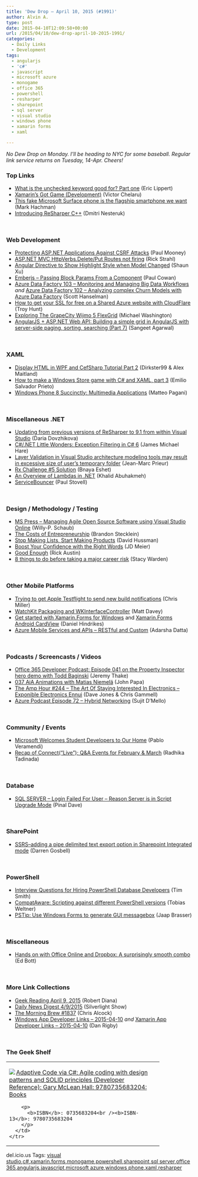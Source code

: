```yaml
---
title: 'Dew Drop – April 10, 2015 (#1991)'
author: Alvin A.
type: post
date: 2015-04-10T12:09:58+00:00
url: /2015/04/10/dew-drop-april-10-2015-1991/
categories:
  - Daily Links
  - Development
tags:
  - angularjs
  - 'c#'
  - javascript
  - microsoft azure
  - monogame
  - office 365
  - powershell
  - resharper
  - sharepoint
  - sql server
  - visual studio
  - windows phone
  - xamarin forms
  - xaml

---
```

_No Dew Drop on Monday. I’ll be heading to NYC for some baseball. Regular link service returns on Tuesday, 14-Apr. Cheers!_

### <a name="top"></a>Top Links

  * <a href="http://ericlippert.com/2015/04/09/what-is-the-unchecked-keyword-good-for-part-one/" target="_blank">What is the unchecked keyword good for? Part one</a> (Eric Lippert)
  * <a href="http://blog.xamarin.com/xamarins-got-game-development/" target="_blank">Xamarin’s Got Game (Development)</a> (Victor Chelaru)
  * <a href="http://www.pcworld.com/article/2907539/this-fake-microsoft-surface-phone-is-the-flagship-smartphone-we-want.html" target="_blank">This fake Microsoft Surface phone is the flagship smartphone we want</a> (Mark Hachman)
  * <a href="http://blog.jetbrains.com/dotnet/2015/04/10/introducing-resharper-cpp/" target="_blank">Introducing ReSharper C++</a> (Dmitri Nesteruk)

&nbsp;

### <a name="web"></a>Web Development

  * <a href="http://insidethecpu.com/2015/04/10/protecting-asp-net-applications-against-csrf-attacks/" target="_blank">Protecting ASP.NET Applications Against CSRF Attacks</a> (Paul Mooney)
  * <a href="http://feedproxy.google.com/~r/RickStrahl/~3/AO9KgA1Sia0/ASPNET-MVC-HttpVerbsDeletePut-Routes-not-firing" target="_blank">ASP.NET MVC HttpVerbs.Delete/Put Routes not firing</a> (Rick Strahl)
  * <a href="http://feedproxy.google.com/~r/geekswithblogs/~3/4dBIaEgVYSo/angular-directive-to-show-highlight-style-when-model-changed.aspx" target="_blank">Angular Directive to Show Highlight Style when Model Changed</a> (Shaun Xu)
  * <a href="http://thesoftwaresimpleton.com//blog/2015/04/09/block-params/" target="_blank">Emberjs &#8211; Passing Block Params From a Component</a> (Paul Cowan)
  * <a href="http://channel9.msdn.com/Shows/Azure-Friday/Azure-Data-Factory-103-Monitoring-and-Managing-Big-Data-Workflows" target="_blank">Azure Data Factory 103 &#8211; Monitoring and Managing Big Data Workflows</a> _and_ <a href="http://channel9.msdn.com/Shows/Azure-Friday/Azure-Data-Factory-102-Analyzing-complex-Churn-Models-with-Azure-Data-Factory" target="_blank">Azure Data Factory 102 &#8211; Analyzing complex Churn Models with Azure Data Factory</a> (Scott Hanselman)
  * <a href="http://feedproxy.google.com/~r/TroyHunt/~3/4KPksNUZ5pg/how-to-get-your-ssl-for-free-on-shared.html" target="_blank">How to get your SSL for free on a Shared Azure website with CloudFlare</a> (Troy Hunt)
  * <a href="http://lightswitchhelpwebsite.com/Blog/tabid/61/EntryId/3278/Exploring-The-GrapeCity-Wijmo-5-FlexGrid.aspx" target="_blank">Exploring The GrapeCity Wijmo 5 FlexGrid</a> (Michael Washington)
  * <a href="http://codingkram.com/2015/04/04/angularjs-asp-net-web-api-building-a-simple-grid-in-angularjs-with-server-side-paging-sorting-searching-part-7/" target="_blank">AngularJS + ASP.NET Web API: Building a simple grid in AngularJS with server-side paging, sorting, searching (Part 7)</a> (Sangeet Agarwal)

&nbsp;

### <a name="silverlight"></a>XAML

  * <a href="http://www.codeproject.com/Articles/887148/Display-HTML-in-WPF-and-CefSharp-Tutorial-Part" target="_blank">Display HTML in WPF and CefSharp Tutorial Part 2</a> (Dirkster99 & Alex Maitland)
  * <a href="http://blogs.windows.com/buildingapps/2015/04/09/how-to-make-a-windows-store-game-with-c-and-xaml-part-3/" target="_blank">How to make a Windows Store game with C# and XAML, part 3</a> (Emilio Salvador Prieto)
  * <a href="http://code.tutsplus.com/tutorials/windows-phone-8-succinctly-multimedia-applications--cms-23303" target="_blank">Windows Phone 8 Succinctly: Multimedia Applications</a> (Matteo Pagani)

&nbsp;

### <a name="dotnet"></a>Miscellaneous .NET

  * <a href="http://blog.jetbrains.com/dotnet/2015/04/09/updating-from-previous-versions-of-resharper-to-9-1-from-within-visual-studio/" target="_blank">Updating from previous versions of ReSharper to 9.1 from within Visual Studio</a> (Daria Dovzhikova)
  * <a href="http://feedproxy.google.com/~r/BlackRabbitCoder/~3/RO1zJ678HXo/c.net-little-wonders-exception-filtering-in-c-6.aspx" target="_blank">C#/.NET Little Wonders: Exception Filtering in C# 6</a> (James Michael Hare)
  * <a href="http://blogs.msdn.com/b/visualstudioalm/archive/2015/04/09/layer-validation-in-visual-studio-architecture-modeling-tools-may-result-in-excessive-size-of-user-s-temporary-folder.aspx" target="_blank">Layer Validation in Visual Studio architecture modeling tools may result in excessive size of user’s temporary folder</a> (Jean-Marc Prieur)
  * <a href="http://blogs.microsoft.co.il/bnaya/2015/04/10/rx-challenge-5-solution/" target="_blank">Rx Challenge #5 Solution</a> (Bnaya Eshet)
  * <a href="http://khalidabuhakmeh.com/an-overview-of-lambdas-in-net" target="_blank">An Overview of Lambdas in .NET</a> (Khalid Abuhakmeh)
  * <a href="http://feedproxy.google.com/~r/paulstovell/~3/OJX18Z56eLg/servicebouncer" target="_blank">ServiceBouncer</a> (Paul Stovell)

&nbsp;

### <a name="design"></a>Design / Methodology / Testing

  * <a href="http://blogs.msdn.com/b/willy-peter_schaub/archive/2015/04/09/ms-press-managing-agile-open-source-software-using-visual-studio-online.aspx" target="_blank">MS Press – Managing Agile Open Source Software using Visual Studio Online</a> (Willy-P. Schaub)
  * <a href="http://www.bastecklein.com/2015/04/the-costs-of-entrepreneurship.html" target="_blank">The Costs of Entrepreneurship</a> (Brandon Stecklein)
  * <a href="http://www.stickyminds.com/better-software-magazine-article/stop-making-lists-start-making-products" target="_blank">Stop Making Lists, Start Making Products</a> (David Hussman)
  * <a href="http://feedproxy.google.com/~r/jmeier/~3/SrAAxqiz6Uo/boost-your-confidence-with-the-right-words.aspx" target="_blank">Boost Your Confidence with the Right Words</a> (JD Meier)
  * <a href="http://feedproxy.google.com/~r/LeadingAgile/~3/D56KNFFjkkw/" target="_blank">Good Enough</a> (Rick Austin)
  * <a href="http://blog.pluralsight.com/career-risk-tips-for-tech-pros" target="_blank">8 things to do before taking a major career risk</a> (Stacy Warden)

&nbsp;

### <a name="mobile"></a>Other Mobile Platforms

  * <a href="http://www.rajapet.com/2015/04/trying-to-get-apple-testflight-to-send-new-build-notifications.html" target="_blank">Trying to get Apple Testflight to send new build notifications</a> (Chris Miller)
  * <a href="https://mdavey.wordpress.com/2015/04/10/watchkit-packaging-and-wkinterfacecontroller/" target="_blank">WatchKit Packaging and WKInterfaceController</a> (Matt Davey)
  * <a href="http://danielhindrikes.se/xamarin/get-started-with-xamarin-forms-for-winrt/" target="_blank">Get started with Xamarin.Forms for Windows</a> and <a href="http://danielhindrikes.se/xamarin/xamarin-forms-android-cardview/" target="_blank">Xamarin.Forms Android CardView</a> (Daniel Hindrikes)
  * <a href="http://feedproxy.google.com/~r/CanDevs/~3/8WZRSnSjKFI/azure-mobile-services-and-apis-restful-and-custom.aspx" target="_blank">Azure Mobile Services and APIs – RESTful and Custom</a> (Adarsha Datta)

&nbsp;

### <a name="podcasts"></a>Podcasts / Screencasts / Videos

  * <a href="http://blogs.office.com/2015/04/09/office-365-developer-podcast-episode-041-on-the-property-inspector-hero-demo-with-todd-baginski/" target="_blank">Office 365 Developer Podcast: Episode 041 on the Property Inspector hero demo with Todd Baginski</a> (Jeremy Thake)
  * <a href="http://devchat.tv/adventures-in-angular/037-aia-animations-with-matias-niemel-" target="_blank">037 AiA Animations with Matias Niemelä</a> (John Papa)
  * <a href="http://feedproxy.google.com/~r/TheAmpHour/~3/-I6nefCH2Q4/" target="_blank">The Amp Hour #244 – The Art Of Staying Interested In Electronics – Exponible Electronics Ennui</a> (Dave Jones & Chris Gammell)
  * <a href="http://azpodcast.azurewebsites.net/post/Episode-72-Hybrid-Networking" target="_blank">Azure Podcast Episode 72 &#8211; Hybrid Networking</a> (Sujit D&#8217;Mello)

&nbsp;

### <a name="events"></a>Community / Events

  * <a href="http://www.imaginecup.com/Blog/Details/microsoft-welcomes-student-developers-to-our-home" target="_blank">Microsoft Welcomes Student Developers to Our Home</a> (Pablo Veramendi)
  * <a href="http://blogs.msdn.com/b/visualstudio/archive/2015/04/09/recap-of-connect-live-q-and-a-events-for-february-and-march.aspx" target="_blank">Recap of Connect(“Live”); Q&A Events for February & March</a> (Radhika Tadinada)

&nbsp;

### <a name="sql"></a>Database

  * <a href="http://blog.sqlauthority.com/2015/04/10/sql-server-login-failed-for-user-reason-server-is-in-script-upgrade-mode/" target="_blank">SQL SERVER – Login Failed For User – Reason Server is in Script Upgrade Mode</a> (Pinal Dave)

&nbsp;

### <a name="sp"></a>SharePoint

  * <a href="http://feedproxy.google.com/~r/geekswithblogs/~3/-p1Yjzy4ykc/ssrsndashadding-a-pipe-delimited-text-export-option-in-sharepoint-integrated.aspx" target="_blank">SSRS–adding a pipe delimited text export option in Sharepoint Integrated mode</a> (Darren Gosbell)

&nbsp;

### <a name="ps"></a>PowerShell

  * <a href="http://feedproxy.google.com/~r/MSSQLTips-LatestSqlServerTips/~3/MnVvPEhMOF4/tip.asp" target="_blank">Interview Questions for Hiring PowerShell Database Developers</a> (Tim Smith)
  * <a href="http://www.powershellmagazine.com/2015/04/09/compataware/" target="_blank">CompatAware: Scripting against different PowerShell versions</a> (Tobias Weltner)
  * <a href="http://www.powershellmagazine.com/2015/04/09/pstip-use-windows-forms-to-generate-gui-messagebox/" target="_blank">PSTip: Use Windows Forms to generate GUI messagebox</a> (Jaap Brasser)

&nbsp;

### <a name="misc"></a>Miscellaneous

  * <a href="http://feedproxy.google.com/~r/zdnet/Bott/~3/yr1wI_m_ITs/story01.htm" target="_blank">Hands on with Office Online and Dropbox: A surprisingly smooth combo</a> (Ed Bott)

&nbsp;

### <a name="links"></a>More Link Collections

  * <a href="http://feeds.regulargeek.com/~r/RegularGeek/~3/uq8bRmPqNQo/" target="_blank">Geek Reading April 9, 2015</a> (Robert Diana)
  * <a href="http://feedproxy.google.com/~r/silverlightshow/~3/KdODuO3GsI8/Daily-News-Digest-4-9-2015.aspx" target="_blank">Daily News Digest 4/9/2015</a> (Silverlight Show)
  * <a href="http://feedproxy.google.com/~r/ReflectivePerspective/~3/OXtzrH9bGOQ/" target="_blank">The Morning Brew #1837</a> (Chris Alcock)
  * <a href="http://windowsappdev.com/2015/04/windows-app-developer-links-2015-04-10/" target="_blank">Windows App Developer Links &#8211; 2015-04-10</a> _and_ <a href="http://allaboutxamarin.com/2015/04/xamarin-app-developer-links-2015-04-10/" target="_blank">Xamarin App Developer Links &#8211; 2015-04-10</a> (Dan Rigby)

&nbsp;

### <a name="shelf"></a>The Geek Shelf

<div id="scid:7dc1bd33-94bd-46fd-a20b-0131235bcd47:de3379c2-55dd-49e4-af14-a1ac63292fb8" class="wlWriterEditableSmartContent" style="float: none; padding-bottom: 0px; padding-top: 0px; padding-left: 0px; margin: 0px; display: inline; padding-right: 0px">
  <table cellspacing="0" cellpadding="2" width="400" border="0" unselectable="on">
    <tr>
      <td valign="top" width="400">
        <p>
          <a title="Adaptive Code via C#: Agile coding with design patterns and SOLID principles (Developer Reference): Gary McLean Hall: 9780735683204: Books" href="http://www.amazon.com/exec/obidos/ASIN/0735683204/alvinashcraft-20"><img data-recalc-dims="1" decoding="async" src="https://i0.wp.com/images.amazon.com/images/P/0735683204.01.MZZZZZZZ.jpg?w=660" border="0" align="left" style="float:left" />Adaptive Code via C#: Agile coding with design patterns and SOLID principles (Developer Reference): Gary McLean Hall: 9780735683204: Books</a>
        </p>
        
        <p>
          <b>ISBN</b>: 0735683204<br /><b>ISBN-13</b>: 9780735683204
        </p>
      </td>
    </tr>
  </table>
</div>

<div id="scid:0767317B-992E-4b12-91E0-4F059A8CECA8:9012b69d-b138-4b2c-8dfe-04314921a2d0" class="wlWriterEditableSmartContent" style="float: none; padding-bottom: 0px; padding-top: 0px; padding-left: 0px; margin: 0px; display: inline; padding-right: 0px">
  del.icio.us Tags: <a href="http://del.icio.us/popular/visual+studio" rel="tag">visual studio</a>,<a href="http://del.icio.us/popular/c%23" rel="tag">c#</a>,<a href="http://del.icio.us/popular/xamarin.forms" rel="tag">xamarin.forms</a>,<a href="http://del.icio.us/popular/monogame" rel="tag">monogame</a>,<a href="http://del.icio.us/popular/powershell" rel="tag">powershell</a>,<a href="http://del.icio.us/popular/sharepoint" rel="tag">sharepoint</a>,<a href="http://del.icio.us/popular/sql+server" rel="tag">sql server</a>,<a href="http://del.icio.us/popular/office+365" rel="tag">office 365</a>,<a href="http://del.icio.us/popular/angularjs" rel="tag">angularjs</a>,<a href="http://del.icio.us/popular/javascript" rel="tag">javascript</a>,<a href="http://del.icio.us/popular/microsoft+azure" rel="tag">microsoft azure</a>,<a href="http://del.icio.us/popular/windows+phone" rel="tag">windows phone</a>,<a href="http://del.icio.us/popular/xaml" rel="tag">xaml</a>,<a href="http://del.icio.us/popular/resharper" rel="tag">resharper</a>
</div>